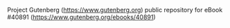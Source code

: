 Project Gutenberg (https://www.gutenberg.org) public repository for eBook #40891 (https://www.gutenberg.org/ebooks/40891)
